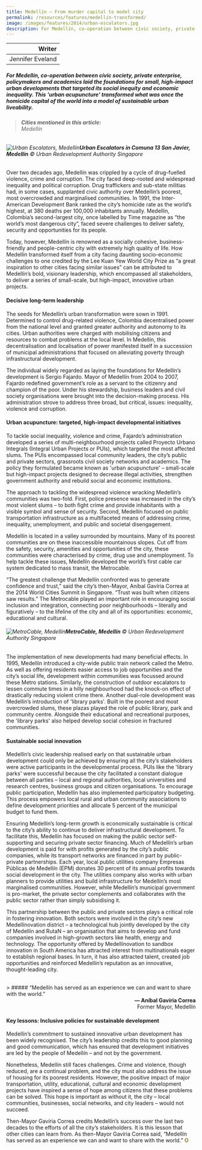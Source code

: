 ```yaml
---
title: Medellín — From murder capital to model city
permalink: /resources/features/medellin-transformed/
image: /images/features/2014/urban-escalators.jpg
description: For Medellín, co-operation between civic society, private enterprise, policymakers and academics laid the foundations for small, high-impact urban developments that targeted its social inequity and economic inequality. This 'urban acupuncture' transformed what was once the homicide capital of the world into a model of sustainable urban liveability.
---
```


| Writer |
|---:|
| Jennifer Eveland |

##### For Medellín, co-operation between civic society, private enterprise, policymakers and academics laid the foundations for small, high-impact urban developments that targeted its social inequity and economic inequality. This 'urban acupuncture' transformed what was once the homicide capital of the world into a model of sustainable urban liveability.

> ###### **Cities mentioned in this article:** <br> Medellín

###### ![Urban Escalators, Medellín](/images/features/2014/urban-escalators.jpg/)**Urban Escalators in Comuna 13 San Javier, Medellín** © Urban Redevelopment Authority Singapore

Over two decades ago, Medellín was crippled by a cycle of drug-fuelled violence, crime and corruption. The city faced deep-rooted and widespread inequality and political corruption. Drug traffickers and sub-state militias had, in some cases, supplanted civic authority over Medellín’s poorest, most overcrowded and marginalised communities. In 1991, the Inter-American Development Bank ranked the city’s homicide rate as the world’s highest, at 380 deaths per 100,000 inhabitants annually. Medellín, Colombia’s second-largest city, once labelled by Time magazine as “the world’s most dangerous city”, faced severe challenges to deliver safety, security and opportunities for its people.

Today, however, Medellín is renowned as a socially cohesive, business-friendly and people-centric city with extremely high quality of life. How Medellín transformed itself from a city facing daunting socio-economic challenges to one credited by the Lee Kuan Yew World City Prize as “a great inspiration to other cities facing similar issues” can be attributed to Medellín’s bold, visionary leadership, which encompassed all stakeholders, to deliver a series of small-scale, but high-impact, innovative urban projects.

#### **Decisive long-term leadership**

The seeds for Medellín’s urban transformation were sown in 1991. Determined to control drug-related violence, Colombia decentralised power from the national level and granted greater authority and autonomy to its cities. Urban authorities were charged with mobilising citizens and resources to combat problems at the local level. In Medellín, this decentralisation and localisation of power manifested itself in a succession of municipal administrations that focused on alleviating poverty through infrastructural development.

The individual widely regarded as laying the foundations for Medellín’s development is Sergio Fajardo. Mayor of Medellín from 2004 to 2007, Fajardo redefined government’s role as a servant to the citizenry and champion of the poor. Under his stewardship, business leaders and civil society organisations were brought into the decision-making process. His administration strove to address three broad, but critical, issues: inequality, violence and corruption.

#### **Urban acupuncture: targeted, high-impact developmental initiatives**

To tackle social inequality, violence and crime, Fajardo’s administration developed a series of multi-neighbourhood projects called Proyecto Urbano Integrals (Integral Urban Projects or PUIs), which targeted the most affected slums. The PUIs encompassed local community leaders, the city’s public and private sectors, grassroots civil society networks and academics. The policy they formulated became known as 'urban acupuncture' – small-scale but high-impact projects designed to decrease illegal activities, strengthen government authority and rebuild social and economic institutions.

The approach to tackling the widespread violence wracking Medellín’s communities was two-fold. First, police presence was increased in the city’s most violent slums – to both fight crime and provide inhabitants with a visible symbol and sense of security. Second, Medellín focused on public transportation infrastructure as a multifaceted means of addressing crime, inequality, unemployment, and public and societal disengagement.

Medellín is located in a valley surrounded by mountains. Many of its poorest communities are on these inaccessible mountainous slopes. Cut off from the safety, security, amenities and opportunities of the city, these communities were characterised by crime, drug use and unemployment. To help tackle these issues, Medellín developed the world’s first cable car system dedicated to mass transit, the Metrocable.

“The greatest challenge that Medellín confronted was to generate confidence and trust,” said the city’s then-Mayor, Aníbal Gavíria Correa at the 2014 World Cities Summit in Singapore. “Trust was built when citizens saw results.” The Metrocable played an important role in encouraging social inclusion and integration, connecting poor neighbourhoods – literally and figuratively – to the lifeline of the city and all of its opportunities: economic, educational and cultural.

###### ![MetroCable, Medellín](/images/features/2014/metrocable.jpg/)**MetroCable, Medellín** © Urban Redevelopment Authority Singapore

The implementation of new developments had many beneficial effects. In 1995, Medellín introduced a city-wide public train network called the Metro. As well as offering residents easier access to job opportunities and the city’s social life, development within communities was focussed around these Metro stations. Similarly, the construction of outdoor escalators to lessen commute times in a hilly neighbourhood had the knock-on effect of drastically reducing violent crime there. Another dual-role development was Medellín’s introduction of 'library parks'. Built in the poorest and most overcrowded slums, these plazas played the role of public library, park and community centre. Alongside their educational and recreational purposes, the 'library parks' also helped develop social cohesion in fractured communities.

#### **Sustainable social innovation**

Medellín’s civic leadership realised early on that sustainable urban development could only be achieved by ensuring all the city’s stakeholders were active participants in the developmental process. PUIs like the 'library parks' were successful because the city facilitated a constant dialogue between all parties – local and regional authorities, local universities and research centres, business groups and citizen organisations. To encourage public participation, Medellín has also implemented participatory budgeting. This process empowers local rural and urban community associations to define development priorities and allocate 5 percent of the municipal budget to fund them.

Ensuring Medellín’s long-term growth is economically sustainable is critical to the city’s ability to continue to deliver infrastructural development. To facilitate this, Medellín has focused on making the public sector self-supporting and securing private sector financing. Much of Medellín’s urban development is paid for with profits generated by the city’s public companies, while its transport networks are financed in part by public-private partnerships. Each year, local public utilities company Empresas Públicas de Medellín (EPM) donates 30 percent of its annual profits towards social development in the city. The utilities company also works with urban planners to provide utilities and build infrastructure for Medellín’s most marginalised communities. However, while Medellín’s municipal government is pro-market, the private sector complements and collaborates with the public sector rather than simply subsidising it.

This partnership between the public and private sectors plays a critical role in fostering innovation. Both sectors were involved in the city’s new Medellínovation district – a technological hub jointly developed by the city of Medellín and RutaN – an organisation that aims to develop and fund companies involved in high-growth sectors like health, energy and technology. The opportunity offered by Medellínovation to sandbox innovation in South America has attracted interest from multinationals eager to establish regional bases. In turn, it has also attracted talent, created job opportunities and reinforced Medellín’s reputation as an innovative, thought-leading city.

<br>
> ##### “Medellín has served as an experience we can and want to share with the world.” 

<div align="right"><b>— Aníbal Gavíria Correa</b><br> Former Mayor, Medellín</div>

#### **Key lessons: Inclusive policies for sustainable development**

Medellín’s commitment to sustained innovative urban development has been widely recognised. The city’s leadership credits this to good planning and good communication, which has ensured that development initiatives are led by the people of Medellín – and not by the government.

Nonetheless, Medellín still faces challenges. Crime and violence, though reduced, are a continual problem, and the city must also address the issue of housing for its poorest residents. However, the positive impact of major transportation, utility, educational, cultural and economic development projects have inspired a sense of hope among citizens that these problems can be solved. This hope is important as without it, the city – local communities, businesses, social networks, and city leaders – would not succeed.

Then-Mayor Gavíria Correa credits Medellín’s success over the last two decades to the efforts of all the city’s stakeholders. It is this lesson that other cities can learn from. As then-Mayor Gavíria Correa said, “Medellín has served as an experience we can and want to share with the world.” **<font color="#967942">O</font>**
